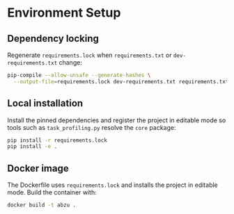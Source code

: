# Environment Setup

## Dependency locking

Regenerate `requirements.lock` when `requirements.txt` or `dev-requirements.txt`
change:

```bash
pip-compile --allow-unsafe --generate-hashes \
  --output-file=requirements.lock dev-requirements.txt requirements.txt
```

## Local installation

Install the pinned dependencies and register the project in editable mode so
tools such as `task_profiling.py` resolve the `core` package:

```bash
pip install -r requirements.lock
pip install -e .
```

## Docker image

The Dockerfile uses `requirements.lock` and installs the project in editable
mode. Build the container with:

```bash
docker build -t abzu .
```

